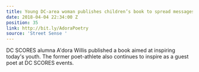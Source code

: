 ```yaml
---
title: Young DC-area woman publishes children’s book to spread messages of positivity
date: 2018-04-04 22:34:00 Z
position: 35
link: http://bit.ly/AdoraPoetry
source: 'Street Sense '
---
```


DC SCORES alumna A'dora Willis published a book aimed at inspiring today's youth. The former poet-athlete also continues to inspire as a guest poet at DC SCORES events. 